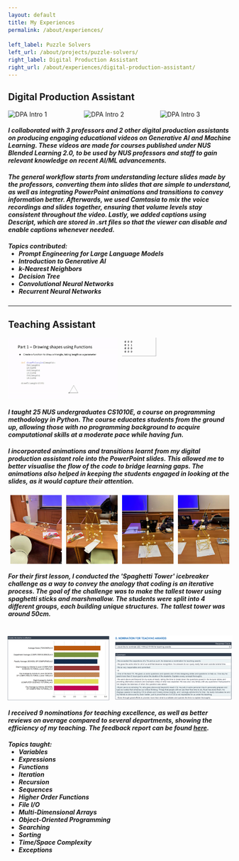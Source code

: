```yaml
---
layout: default
title: My Experiences
permalink: /about/experiences/

left_label: Puzzle Solvers
left_url: /about/projects/puzzle-solvers/
right_label: Digital Production Assistant
right_url: /about/experiences/digital-production-assistant/
---
```


<!-- !PAGE CONTENT! -->
<div id="page-about-experiences" class="w3-main">
  <section id="digital-production-assistant" class="w3-container">
    <h2><b>Digital Production Assistant</b></h2>
    <div style="display:flex; justify-content:center; gap:10px; align-items:center;">
      <img src="/assets/gif/dpa_intro1.gif" alt="DPA Intro 1" style="width:32%;">
      <img src="/assets/gif/dpa_intro2.gif" alt="DPA Intro 2" style="width:32%;">
      <img src="/assets/gif/dpa_intro3.gif" alt="DPA Intro 3" style="width:32%;">
    </div>
    <h5 style="margin-bottom:20px">
      I collaborated with 3 professors and 2 other digital production assistants on producing engaging
      educational videos on Generative AI and Machine Learning. These videos are made for courses published
      under NUS Blended Learning 2.0, to be used by NUS professors and staff to gain relevant knowledge on 
      recent AI/ML advancements.
    </h5>
    <h5 style="margin-bottom:20px">
      The general workflow starts from understanding lecture slides made by the professors, converting them 
      into slides that are simple to understand, as well as integrating PowerPoint animations and transitions 
      to convey information better. Afterwards, we used Camtasia to mix the voice recordings and slides together,
      ensuring that volume levels stay consistent throughout the video. Lastly, we added captions using Descript,
      which are stored in .srt files so that the viewer can disable and enable captions whenever needed.
    </h5>
    <h5>
      Topics contributed:
      <ul style="margin-top:0;">
        <li>Prompt Engineering for Large Language Models</li>
        <li>Introduction to Generative AI</li>
        <li>k-Nearest Neighbors</li>
        <li>Decision Tree</li>
        <li>Convolutional Neural Networks</li>
        <li>Recurrent Neural Networks</li>
      </ul>
    </h5>
  </section>
  
  <hr class="hr-main-body">

  <section id="teaching-assistant" class="w3-container">
    <h2><b>Teaching Assistant</b></h2>
    <div style="display:flex; justify-content:center; gap:10px; align-items:center;">
      <img src="/assets/gif/ta_animation1.gif" alt="TA Animation 1" style="width:49%;">
      <img src="/assets/gif/ta_animation2.gif" alt="TA Animation 2" style="width:49%;">
    </div>
    <h5 style="margin-bottom:20px">
      I taught 25 NUS undergraduates CS1010E, a course on programming methodology in Python. The course
      educates students from the ground up, allowing those with no programming background to acquire computational
      skills at a moderate pace while having fun. 
    </h5>
    <h5>
      I incorporated animations and transitions learnt from my digital production assistant role into the PowerPoint
      slides. This allowed me to better visualise the flow of the code to bridge learning gaps. The animations also
      helped in keeping the students engaged in looking at the slides, as it would capture their attention.
    </h5>
    <!-- <br> -->
    <div style="display:flex; justify-content:center; gap:10px; align-items:center;">
      <img src="/assets/img/ta_icebreaker1.jpg" alt="TA Icebreaker Photo 1" style="width:23%;">
      <img src="/assets/img/ta_icebreaker2.jpg" alt="TA Icebreaker Photo 2" style="width:23%;">
      <img src="/assets/img/ta_icebreaker3.jpg" alt="TA Icebreaker Photo 3" style="width:23%;">
      <img src="/assets/img/ta_icebreaker4.jpg" alt="TA Icebreaker Photo 4" style="width:23%;">
    </div>
    <h5>
    For their first lesson, I conducted the 'Spaghetti Tower' icebreaker challenge as a way to convey the analogy 
    that coding is an iterative process. The goal of the challenge was to make the tallest tower using spaghetti
    sticks and marshmallow. The students were split into 4 different groups, each building unique structures. The
    tallest tower was around 50cm.
    </h5>
    <br>
    <div style="display:flex; justify-content:center; gap:10px; align-items:center;">
      <img src="/assets/img/ta_reviews1.png" alt="TA Reviews 1" style="width:46%;">
      <img src="/assets/img/ta_reviews2.png" alt="TA Reviews 2" style="width:53%;">
    </div>
    <h5 style="margin-bottom:20px">
    I received 9 nominations for teaching excellence, as well as better reviews on average compared to several
    departments, showing the efficiency of my teaching. The feedback report can be found 
    <a href="/assets/pdf/cs1010e_feedback.pdf" target="_blank">here</a>.
    </h5>
    <h5>
    Topics taught:
    <ul style="margin-top:0;">
      <li>Variables</li>
      <li>Expressions</li>
      <li>Functions</li>
      <li>Iteration</li>
      <li>Recursion</li>
      <li>Sequences</li>
      <li>Higher Order Functions</li>
      <li>File I/O</li>
      <li>Multi-Dimensional Arrays</li>
      <li>Object-Oriented Programming</li>
      <li>Searching</li>
      <li>Sorting</li>
      <li>Time/Space Complexity</li>
      <li>Exceptions</li>
    </ul>
    </h5>
  </section>
</div>
